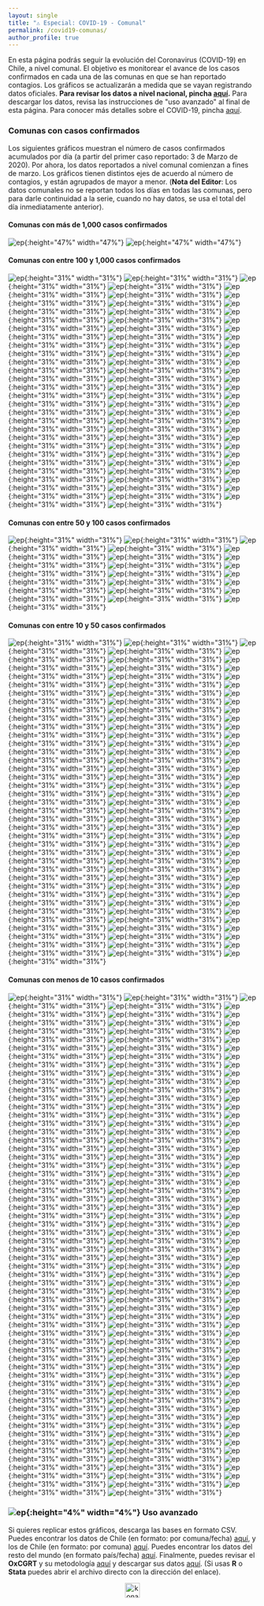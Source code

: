 ```yaml
---
layout: single
title: "⚠️ Especial: COVID-19 - Comunal"
permalink: /covid19-comunas/
author_profile: true
---
```


En esta página podrás seguir la evolución del Coronavirus (COVID-19) en Chile, a nivel comunal. El objetivo es monitorear el avance de los casos confirmados en cada una de las comunas en que se han reportado contagios. Los gráficos se actualizarán a medida que se vayan registrando datos oficiales. **Para revisar los datos a nivel nacional, pincha [aquí](https://tresquintos.cl/covid19/).** Para descargar los datos, revisa las instrucciones de "uso avanzado" al final de esta página. Para conocer más detalles sobre el COVID-19, pincha [aquí](https://www.minsal.cl/nuevo-coronavirus-2019-ncov/).


### Comunas con casos confirmados

Los siguientes gráficos muestran el número de casos confirmados acumulados por día (a partir del primer caso reportado: 3 de Marzo de 2020). Por ahora, los datos reportados a nivel comunal comienzan a fines de marzo. Los gráficos tienen distintos ejes de acuerdo al número de contagios, y están agrupados de mayor a menor. (**Nota del Editor**: Los datos comunales no se reportan todos los días en todas las comunas, pero para darle continuidad a la serie, cuando no hay datos, se usa el total del día inmediatamente anterior).


#### Comunas con más de 1,000 casos confirmados

![ep](/images/covid19/comunas/2000_Santiago.png){:height="47%" width="47%"}
![ep](/images/covid19/comunas/2000_Puente%20Alto.png){:height="47%" width="47%"}


#### Comunas con entre 100 y 1,000 casos confirmados

![ep](/images/covid19/comunas/1000_Angol.png){:height="31%" width="31%"}
![ep](/images/covid19/comunas/1000_Antofagasta.png){:height="31%" width="31%"}
![ep](/images/covid19/comunas/1000_Arica.png){:height="31%" width="31%"}
![ep](/images/covid19/comunas/1000_Buin.png){:height="31%" width="31%"}
![ep](/images/covid19/comunas/1000_Calama.png){:height="31%" width="31%"}
![ep](/images/covid19/comunas/1000_Cerrillos.png){:height="31%" width="31%"}
![ep](/images/covid19/comunas/1000_Cerro%20Navia.png){:height="31%" width="31%"}
![ep](/images/covid19/comunas/1000_Chillán.png){:height="31%" width="31%"}
![ep](/images/covid19/comunas/1000_Colina.png){:height="31%" width="31%"}
![ep](/images/covid19/comunas/1000_Concepción.png){:height="31%" width="31%"}
![ep](/images/covid19/comunas/1000_Conchalí.png){:height="31%" width="31%"}
![ep](/images/covid19/comunas/1000_El%20Bosque.png){:height="31%" width="31%"}
![ep](/images/covid19/comunas/1000_Estación%20Central.png){:height="31%" width="31%"}
![ep](/images/covid19/comunas/1000_Hualpén.png){:height="31%" width="31%"}
![ep](/images/covid19/comunas/1000_Huechuraba.png){:height="31%" width="31%"}
![ep](/images/covid19/comunas/1000_Independencia.png){:height="31%" width="31%"}
![ep](/images/covid19/comunas/1000_Iquique.png){:height="31%" width="31%"}
![ep](/images/covid19/comunas/1000_La%20Cisterna.png){:height="31%" width="31%"}
![ep](/images/covid19/comunas/1000_La%20Florida.png){:height="31%" width="31%"}
![ep](/images/covid19/comunas/1000_La%20Granja.png){:height="31%" width="31%"}
![ep](/images/covid19/comunas/1000_La%20Pintana.png){:height="31%" width="31%"}
![ep](/images/covid19/comunas/1000_La%20Reina.png){:height="31%" width="31%"}
![ep](/images/covid19/comunas/1000_Lampa.png){:height="31%" width="31%"}
![ep](/images/covid19/comunas/1000_Las%20Condes.png){:height="31%" width="31%"}
![ep](/images/covid19/comunas/1000_Lo%20Barnechea.png){:height="31%" width="31%"}
![ep](/images/covid19/comunas/1000_Lo%20Espejo.png){:height="31%" width="31%"}
![ep](/images/covid19/comunas/1000_Lo%20Prado.png){:height="31%" width="31%"}
![ep](/images/covid19/comunas/1000_Macul.png){:height="31%" width="31%"}
![ep](/images/covid19/comunas/1000_Maipú.png){:height="31%" width="31%"}
![ep](/images/covid19/comunas/1000_Mejillones.png){:height="31%" width="31%"}
![ep](/images/covid19/comunas/1000_Melipilla.png){:height="31%" width="31%"}
![ep](/images/covid19/comunas/1000_%C3%91u%C3%B1oa.png){:height="31%" width="31%"}
![ep](/images/covid19/comunas/1000_Osorno.png){:height="31%" width="31%"}
![ep](/images/covid19/comunas/1000_Padre%20Las%20Casas.png){:height="31%" width="31%"}
![ep](/images/covid19/comunas/1000_Pedro%20Aguirre%20Cerda.png){:height="31%" width="31%"}
![ep](/images/covid19/comunas/1000_Pe%C3%B1alolén.png){:height="31%" width="31%"}
![ep](/images/covid19/comunas/1000_Providencia.png){:height="31%" width="31%"}
![ep](/images/covid19/comunas/1000_Pudahuel.png){:height="31%" width="31%"}
![ep](/images/covid19/comunas/1000_Punta%20Arenas.png){:height="31%" width="31%"}
![ep](/images/covid19/comunas/1000_Quilicura.png){:height="31%" width="31%"}
![ep](/images/covid19/comunas/1000_Quinta%20Normal.png){:height="31%" width="31%"}
![ep](/images/covid19/comunas/1000_Recoleta.png){:height="31%" width="31%"}
![ep](/images/covid19/comunas/1000_Renca.png){:height="31%" width="31%"}
![ep](/images/covid19/comunas/1000_San%20Antonio.png){:height="31%" width="31%"}
![ep](/images/covid19/comunas/1000_San%20Bernardo.png){:height="31%" width="31%"}
![ep](/images/covid19/comunas/1000_San%20Joaquín.png){:height="31%" width="31%"}
![ep](/images/covid19/comunas/1000_San%20Miguel.png){:height="31%" width="31%"}
![ep](/images/covid19/comunas/1000_San%20Pedro%20de%20la%20Paz.png){:height="31%" width="31%"}
![ep](/images/covid19/comunas/1000_San%20Ramón.png){:height="31%" width="31%"}
![ep](/images/covid19/comunas/1000_Talca.png){:height="31%" width="31%"}
![ep](/images/covid19/comunas/1000_Talcahuano.png){:height="31%" width="31%"}
![ep](/images/covid19/comunas/1000_Temuco.png){:height="31%" width="31%"}
![ep](/images/covid19/comunas/1000_Valdivia.png){:height="31%" width="31%"}
![ep](/images/covid19/comunas/1000_Valparaíso.png){:height="31%" width="31%"}
![ep](/images/covid19/comunas/1000_Vi%C3%B1a%20del%20Mar.png){:height="31%" width="31%"}
![ep](/images/covid19/comunas/1000_Vitacura.png){:height="31%" width="31%"}


#### Comunas con entre 50 y 100 casos confirmados

![ep](/images/covid19/comunas/100_Bulnes.png){:height="31%" width="31%"}
![ep](/images/covid19/comunas/100_Chiguayante.png){:height="31%" width="31%"}
![ep](/images/covid19/comunas/100_Chillán%20Viejo.png){:height="31%" width="31%"}
![ep](/images/covid19/comunas/100_Copiapó.png){:height="31%" width="31%"}
![ep](/images/covid19/comunas/100_Curicó.png){:height="31%" width="31%"}
![ep](/images/covid19/comunas/100_Lautaro.png){:height="31%" width="31%"}
![ep](/images/covid19/comunas/100_María%20Elena.png){:height="31%" width="31%"}
![ep](/images/covid19/comunas/100_Quilpué.png){:height="31%" width="31%"}
![ep](/images/covid19/comunas/100_Rancagua.png){:height="31%" width="31%"}
![ep](/images/covid19/comunas/100_Padre%20Hurtado.png){:height="31%" width="31%"}
![ep](/images/covid19/comunas/100_Pe%C3%B1aflor.png){:height="31%" width="31%"}
![ep](/images/covid19/comunas/100_Pirque.png){:height="31%" width="31%"}
![ep](/images/covid19/comunas/100_Puerto%20Montt.png){:height="31%" width="31%"}
![ep](/images/covid19/comunas/100_Saavedra.png){:height="31%" width="31%"}
![ep](/images/covid19/comunas/100_Tomé.png){:height="31%" width="31%"}
![ep](/images/covid19/comunas/100_Victoria.png){:height="31%" width="31%"}
![ep](/images/covid19/comunas/100_Yungay.png){:height="31%" width="31%"}


#### Comunas con entre 10 y 50 casos confirmados

![ep](/images/covid19/comunas/50_Algarrobo.png){:height="31%" width="31%"}
![ep](/images/covid19/comunas/50_Ancud.png){:height="31%" width="31%"}
![ep](/images/covid19/comunas/50_Arauco.png){:height="31%" width="31%"}
![ep](/images/covid19/comunas/50_Cabo%20de%20Hornos.png){:height="31%" width="31%"}
![ep](/images/covid19/comunas/50_Cabrero.png){:height="31%" width="31%"}
![ep](/images/covid19/comunas/50_Calera%20de%20Tango.png){:height="31%" width="31%"}
![ep](/images/covid19/comunas/50_Calle%20Larga.png){:height="31%" width="31%"}
![ep](/images/covid19/comunas/50_Carahue.png){:height="31%" width="31%"}
![ep](/images/covid19/comunas/50_Cauquenes.png){:height="31%" width="31%"}
![ep](/images/covid19/comunas/50_Coihueco.png){:height="31%" width="31%"}
![ep](/images/covid19/comunas/50_Concón.png){:height="31%" width="31%"}
![ep](/images/covid19/comunas/50_Constitución.png){:height="31%" width="31%"}
![ep](/images/covid19/comunas/50_Coquimbo.png){:height="31%" width="31%"}
![ep](/images/covid19/comunas/50_Coronel.png){:height="31%" width="31%"}
![ep](/images/covid19/comunas/50_Curacaví.png){:height="31%" width="31%"}
![ep](/images/covid19/comunas/50_El%20Monte.png){:height="31%" width="31%"}
![ep](/images/covid19/comunas/50_El%20Tabo.png){:height="31%" width="31%"}
![ep](/images/covid19/comunas/50_El%20Quisco.png){:height="31%" width="31%"}
![ep](/images/covid19/comunas/50_Ercilla.png){:height="31%" width="31%"}
![ep](/images/covid19/comunas/50_Gorbea.png){:height="31%" width="31%"}
![ep](/images/covid19/comunas/50_Graneros.png){:height="31%" width="31%"}
![ep](/images/covid19/comunas/50_Hualqui.png){:height="31%" width="31%"}
![ep](/images/covid19/comunas/50_Illapel.png){:height="31%" width="31%"}
![ep](/images/covid19/comunas/50_Isla%20de%20Maipo.png){:height="31%" width="31%"}
![ep](/images/covid19/comunas/50_La%20Calera.png){:height="31%" width="31%"}
![ep](/images/covid19/comunas/50_La%20Serena.png){:height="31%" width="31%"}
![ep](/images/covid19/comunas/50_La%20Unión.png){:height="31%" width="31%"}
![ep](/images/covid19/comunas/50_Las%20Cabras.png){:height="31%" width="31%"}
![ep](/images/covid19/comunas/50_Limache.png){:height="31%" width="31%"}
![ep](/images/covid19/comunas/50_Linares.png){:height="31%" width="31%"}
![ep](/images/covid19/comunas/50_Loncoche.png){:height="31%" width="31%"}
![ep](/images/covid19/comunas/50_Los%20Andes.png){:height="31%" width="31%"}
![ep](/images/covid19/comunas/50_Los%20Ángeles.png){:height="31%" width="31%"}
![ep](/images/covid19/comunas/50_Machalí.png){:height="31%" width="31%"}
![ep](/images/covid19/comunas/50_Mariquina.png){:height="31%" width="31%"}
![ep](/images/covid19/comunas/50_Maule.png){:height="31%" width="31%"}
![ep](/images/covid19/comunas/50_Nacimiento.png){:height="31%" width="31%"}
![ep](/images/covid19/comunas/50_Nueva%20Imperial.png){:height="31%" width="31%"}
![ep](/images/covid19/comunas/50_Ovalle.png){:height="31%" width="31%"}
![ep](/images/covid19/comunas/50_Paine.png){:height="31%" width="31%"}
![ep](/images/covid19/comunas/50_Penco.png){:height="31%" width="31%"}
![ep](/images/covid19/comunas/50_Pica.png){:height="31%" width="31%"}
![ep](/images/covid19/comunas/50_Pinto.png){:height="31%" width="31%"}
![ep](/images/covid19/comunas/50_Pitrufquén.png){:height="31%" width="31%"}
![ep](/images/covid19/comunas/50_Pucón.png){:height="31%" width="31%"}
![ep](/images/covid19/comunas/50_Purranque.png){:height="31%" width="31%"}
![ep](/images/covid19/comunas/50_Putaendo.png){:height="31%" width="31%"}
![ep](/images/covid19/comunas/50_Quillón.png){:height="31%" width="31%"}
![ep](/images/covid19/comunas/50_Quillota.png){:height="31%" width="31%"}
![ep](/images/covid19/comunas/50_Quintero.png){:height="31%" width="31%"}
![ep](/images/covid19/comunas/50_Ránquil.png){:height="31%" width="31%"}
![ep](/images/covid19/comunas/50_Renaico.png){:height="31%" width="31%"}
![ep](/images/covid19/comunas/50_Río%20Bueno.png){:height="31%" width="31%"}
![ep](/images/covid19/comunas/50_Río%20Claro.png){:height="31%" width="31%"}
![ep](/images/covid19/comunas/50_Río%20Negro.png){:height="31%" width="31%"}
![ep](/images/covid19/comunas/50_Romeral.png){:height="31%" width="31%"}
![ep](/images/covid19/comunas/50_San%20Carlos.png){:height="31%" width="31%"}
![ep](/images/covid19/comunas/50_San%20Clemente.png){:height="31%" width="31%"}
![ep](/images/covid19/comunas/50_San%20Felipe.png){:height="31%" width="31%"}
![ep](/images/covid19/comunas/50_San%20Ignacio.png){:height="31%" width="31%"}
![ep](/images/covid19/comunas/50_San%20Javier.png){:height="31%" width="31%"}
![ep](/images/covid19/comunas/50_San%20José%20de%20Maipo.png){:height="31%" width="31%"}
![ep](/images/covid19/comunas/50_San%20Juan%20de%20la%20Costa.png){:height="31%" width="31%"}
![ep](/images/covid19/comunas/50_San%20Nicolás.png){:height="31%" width="31%"}
![ep](/images/covid19/comunas/50_San%20Pedro.png){:height="31%" width="31%"}
![ep](/images/covid19/comunas/50_San%20Vicente%20de%20Tagua%20Tagua.png){:height="31%" width="31%"}
![ep](/images/covid19/comunas/50_Santa%20María.png){:height="31%" width="31%"}
![ep](/images/covid19/comunas/50_Santo%20Domingo.png){:height="31%" width="31%"}
![ep](/images/covid19/comunas/50_Talagante.png){:height="31%" width="31%"}
![ep](/images/covid19/comunas/50_Tierra%20Amarilla.png){:height="31%" width="31%"}
![ep](/images/covid19/comunas/50_Til%20Til.png){:height="31%" width="31%"}
![ep](/images/covid19/comunas/50_Tocopilla.png){:height="31%" width="31%"}
![ep](/images/covid19/comunas/50_Vallenar.png){:height="31%" width="31%"}
![ep](/images/covid19/comunas/50_Vilcún.png){:height="31%" width="31%"}
![ep](/images/covid19/comunas/50_Villa%20Alemana.png){:height="31%" width="31%"}
![ep](/images/covid19/comunas/50_Villarrica.png){:height="31%" width="31%"}
![ep](/images/covid19/comunas/50_Yumbel.png){:height="31%" width="31%"}


#### Comunas con menos de 10 casos confirmados

![ep](/images/covid19/comunas/10_Andacollo.png){:height="31%" width="31%"}
![ep](/images/covid19/comunas/10_Aysén.png){:height="31%" width="31%"}
![ep](/images/covid19/comunas/10_Cabildo.png){:height="31%" width="31%"}
![ep](/images/covid19/comunas/10_Calbuco.png){:height="31%" width="31%"}
![ep](/images/covid19/comunas/10_Caldera.png){:height="31%" width="31%"}
![ep](/images/covid19/comunas/10_Canela.png){:height="31%" width="31%"}
![ep](/images/covid19/comunas/10_Cartagena.png){:height="31%" width="31%"}
![ep](/images/covid19/comunas/10_Casablanca.png){:height="31%" width="31%"}
![ep](/images/covid19/comunas/10_Castro.png){:height="31%" width="31%"}
![ep](/images/covid19/comunas/10_Catemu.png){:height="31%" width="31%"}
![ep](/images/covid19/comunas/10_Chaitén.png){:height="31%" width="31%"}
![ep](/images/covid19/comunas/10_Chanco.png){:height="31%" width="31%"}
![ep](/images/covid19/comunas/10_Chile%20Chico.png){:height="31%" width="31%"}
![ep](/images/covid19/comunas/10_Chimbarongo.png){:height="31%" width="31%"}
![ep](/images/covid19/comunas/10_CholChol.png){:height="31%" width="31%"}
![ep](/images/covid19/comunas/10_Coelemu.png){:height="31%" width="31%"}
![ep](/images/covid19/comunas/10_Coinco.png){:height="31%" width="31%"}
![ep](/images/covid19/comunas/10_Colbún.png){:height="31%" width="31%"}
![ep](/images/covid19/comunas/10_Collipulli.png){:height="31%" width="31%"}
![ep](/images/covid19/comunas/10_Corral.png){:height="31%" width="31%"}
![ep](/images/covid19/comunas/10_Coyhaique.png){:height="31%" width="31%"}
![ep](/images/covid19/comunas/10_Cunco.png){:height="31%" width="31%"}
![ep](/images/covid19/comunas/10_Curacautín.png){:height="31%" width="31%"}
![ep](/images/covid19/comunas/10_Curanilahue.png){:height="31%" width="31%"}
![ep](/images/covid19/comunas/10_Curarrehue.png){:height="31%" width="31%"}
![ep](/images/covid19/comunas/10_Curepto.png){:height="31%" width="31%"}
![ep](/images/covid19/comunas/10_Diego%20de%20Almagro.png){:height="31%" width="31%"}
![ep](/images/covid19/comunas/10_Do%C3%B1ihue.png){:height="31%" width="31%"}
![ep](/images/covid19/comunas/10_El%20Carmen.png){:height="31%" width="31%"}
![ep](/images/covid19/comunas/10_Florida.png){:height="31%" width="31%"}
![ep](/images/covid19/comunas/10_Freire.png){:height="31%" width="31%"}
![ep](/images/covid19/comunas/10_Freirina.png){:height="31%" width="31%"}
![ep](/images/covid19/comunas/10_Frutillar.png){:height="31%" width="31%"}
![ep](/images/covid19/comunas/10_Futrono.png){:height="31%" width="31%"}
![ep](/images/covid19/comunas/10_Galvarino.png){:height="31%" width="31%"}
![ep](/images/covid19/comunas/10_Hijuelas.png){:height="31%" width="31%"}
![ep](/images/covid19/comunas/10_Hualaihué.png){:height="31%" width="31%"}
![ep](/images/covid19/comunas/10_Huara.png){:height="31%" width="31%"}
![ep](/images/covid19/comunas/10_Huasco.png){:height="31%" width="31%"}
![ep](/images/covid19/comunas/10_Isla%20de%20Pascua.png){:height="31%" width="31%"}
![ep](/images/covid19/comunas/10_La%20Cruz.png){:height="31%" width="31%"}
![ep](/images/covid19/comunas/10_La%20Ligua.png){:height="31%" width="31%"}
![ep](/images/covid19/comunas/10_Lago%20Ranco.png){:height="31%" width="31%"}
![ep](/images/covid19/comunas/10_Lanco.png){:height="31%" width="31%"}
![ep](/images/covid19/comunas/10_Licantén.png){:height="31%" width="31%"}
![ep](/images/covid19/comunas/10_Litueche.png){:height="31%" width="31%"}
![ep](/images/covid19/comunas/10_Llaillay.png){:height="31%" width="31%"}
![ep](/images/covid19/comunas/10_Llanquihue.png){:height="31%" width="31%"}
![ep](/images/covid19/comunas/10_Longaví.png){:height="31%" width="31%"}
![ep](/images/covid19/comunas/10_Los%20Álamos.png){:height="31%" width="31%"}
![ep](/images/covid19/comunas/10_Los%20Muermos.png){:height="31%" width="31%"}
![ep](/images/covid19/comunas/10_Los%20Sauces.png){:height="31%" width="31%"}
![ep](/images/covid19/comunas/10_Los%20Vilos.png){:height="31%" width="31%"}
![ep](/images/covid19/comunas/10_Lumaco.png){:height="31%" width="31%"}
![ep](/images/covid19/comunas/10_Máfil.png){:height="31%" width="31%"}
![ep](/images/covid19/comunas/10_María%20Pinto.png){:height="31%" width="31%"}
![ep](/images/covid19/comunas/10_Maullín.png){:height="31%" width="31%"}
![ep](/images/covid19/comunas/10_Molina.png){:height="31%" width="31%"}
![ep](/images/covid19/comunas/10_Mostazal.png){:height="31%" width="31%"}
![ep](/images/covid19/comunas/10_Mulchén.png){:height="31%" width="31%"}
![ep](/images/covid19/comunas/10_Nancagua.png){:height="31%" width="31%"}
![ep](/images/covid19/comunas/10_Natales.png){:height="31%" width="31%"}
![ep](/images/covid19/comunas/10_Navidad.png){:height="31%" width="31%"}
![ep](/images/covid19/comunas/10_Negrete.png){:height="31%" width="31%"}
![ep](/images/covid19/comunas/10_Ninhue.png){:height="31%" width="31%"}
![ep](/images/covid19/comunas/10_%C3%91iquén.png){:height="31%" width="31%"}
![ep](/images/covid19/comunas/10_Olivar.png){:height="31%" width="31%"}
![ep](/images/covid19/comunas/10_Olmué.png){:height="31%" width="31%"}
![ep](/images/covid19/comunas/10_Paillaco.png){:height="31%" width="31%"}
![ep](/images/covid19/comunas/10_Papudo.png){:height="31%" width="31%"}
![ep](/images/covid19/comunas/10_Parral.png){:height="31%" width="31%"}
![ep](/images/covid19/comunas/10_Pelarco.png){:height="31%" width="31%"}
![ep](/images/covid19/comunas/10_Pelluhue.png){:height="31%" width="31%"}
![ep](/images/covid19/comunas/10_Pemuco.png){:height="31%" width="31%"}
![ep](/images/covid19/comunas/10_Pencahue.png){:height="31%" width="31%"}
![ep](/images/covid19/comunas/10_Perquenco.png){:height="31%" width="31%"}
![ep](/images/covid19/comunas/10_Petorca.png){:height="31%" width="31%"}
![ep](/images/covid19/comunas/10_Peumo.png){:height="31%" width="31%"}
![ep](/images/covid19/comunas/10_Placilla.png){:height="31%" width="31%"}
![ep](/images/covid19/comunas/10_Porvenir.png){:height="31%" width="31%"}
![ep](/images/covid19/comunas/10_Pozo%20Almonte.png){:height="31%" width="31%"}
![ep](/images/covid19/comunas/10_Primavera.png){:height="31%" width="31%"}
![ep](/images/covid19/comunas/10_Puchuncaví.png){:height="31%" width="31%"}
![ep](/images/covid19/comunas/10_Puerto%20Octay.png){:height="31%" width="31%"}
![ep](/images/covid19/comunas/10_Puerto%20Varas.png){:height="31%" width="31%"}
![ep](/images/covid19/comunas/10_Punitaqui.png){:height="31%" width="31%"}
![ep](/images/covid19/comunas/10_Purén.png){:height="31%" width="31%"}
![ep](/images/covid19/comunas/10_Puyehue.png){:height="31%" width="31%"}
![ep](/images/covid19/comunas/10_Quinchao.png){:height="31%" width="31%"}
![ep](/images/covid19/comunas/10_Quinta%20de%20Tilcoco.png){:height="31%" width="31%"}
![ep](/images/covid19/comunas/10_Quirihue.png){:height="31%" width="31%"}
![ep](/images/covid19/comunas/10_Rauco.png){:height="31%" width="31%"}
![ep](/images/covid19/comunas/10_Rengo.png){:height="31%" width="31%"}
![ep](/images/covid19/comunas/10_Requínoa.png){:height="31%" width="31%"}
![ep](/images/covid19/comunas/10_Retiro.png){:height="31%" width="31%"}
![ep](/images/covid19/comunas/10_Rinconada.png){:height="31%" width="31%"}
![ep](/images/covid19/comunas/10_Río%20Hurtado.png){:height="31%" width="31%"}
![ep](/images/covid19/comunas/10_Sagrada%20Familia.png){:height="31%" width="31%"}
![ep](/images/covid19/comunas/10_Salamanca.png){:height="31%" width="31%"}
![ep](/images/covid19/comunas/10_San%20Esteban.png){:height="31%" width="31%"}
![ep](/images/covid19/comunas/10_San%20Fabián.png){:height="31%" width="31%"}
![ep](/images/covid19/comunas/10_San%20Fernando.png){:height="31%" width="31%"}
![ep](/images/covid19/comunas/10_San%20Gregorio.png){:height="31%" width="31%"}
![ep](/images/covid19/comunas/10_San%20Pablo.png){:height="31%" width="31%"}
![ep](/images/covid19/comunas/10_San%20Pedro%20de%20Atacama.png){:height="31%" width="31%"}
![ep](/images/covid19/comunas/10_San%20Rafael.png){:height="31%" width="31%"}
![ep](/images/covid19/comunas/10_Santa%20Bárbara.png){:height="31%" width="31%"}
![ep](/images/covid19/comunas/10_Santa%20Cruz.png){:height="31%" width="31%"}
![ep](/images/covid19/comunas/10_Santa%20Juana.png){:height="31%" width="31%"}
![ep](/images/covid19/comunas/10_Taltal.png){:height="31%" width="31%"}
![ep](/images/covid19/comunas/10_Teno.png){:height="31%" width="31%"}
![ep](/images/covid19/comunas/10_Teodoro%20Schmidt.png){:height="31%" width="31%"}
![ep](/images/covid19/comunas/10_Tirúa.png){:height="31%" width="31%"}
![ep](/images/covid19/comunas/10_Toltén.png){:height="31%" width="31%"}
![ep](/images/covid19/comunas/10_Tortel.png){:height="31%" width="31%"}
![ep](/images/covid19/comunas/10_Traiguén.png){:height="31%" width="31%"}
![ep](/images/covid19/comunas/10_Tucapel.png){:height="31%" width="31%"}
![ep](/images/covid19/comunas/10_Vicu%C3%B1a.png){:height="31%" width="31%"}
![ep](/images/covid19/comunas/10_Villa%20Alegre.png){:height="31%" width="31%"}
![ep](/images/covid19/comunas/10_Yerbas%20Buenas.png){:height="31%" width="31%"}


### ![ep](/images/pc.png){:height="4%" width="4%"} Uso avanzado

Si quieres replicar estos gráficos, descarga las bases en formato CSV. Puedes encontrar los datos de Chile (en formato: por comuna/fecha) [aquí](https://raw.githubusercontent.com/tresquintos/tresquintos.github.io/master/files/covid19_chile_fechacomuna1.csv), y los de Chile (en formato: por comuna) [aquí](https://raw.githubusercontent.com/tresquintos/tresquintos.github.io/master/files/covid19_chile_fechacomuna2.csv). Puedes encontrar los datos del resto del mundo (en formato país/fecha) [aquí](https://raw.githubusercontent.com/tresquintos/tresquintos.github.io/master/files/covid19_mundo_fechapais.csv). Finalmente, puedes revisar el **OxCGRT** y su metodología [aquí](https://www.bsg.ox.ac.uk/research/research-projects/coronavirus-government-response-tracker) y descargar sus datos [aquí](https://raw.githubusercontent.com/tresquintos/tresquintos.github.io/master/files/covid19_stringency.csv). (Si usas **R** o **Stata** puedes abrir el archivo directo con la dirección del enlace).

<style>
.aligncenter {
    text-align: center;
}
</style>
<p class="aligncenter">
    <img src="/images/nes.png" width="30" height="30" alt="konami" />
</p>
<script src="/js/topsecret.js"></script>


<!-- Favicon -->
<link rel="apple-touch-icon" sizes="180x180" href="/apple-touch-icon.png">
<link rel="icon" type="image/png" sizes="32x32" href="/favicon-32x32.png">
<link rel="icon" type="image/png" sizes="16x16" href="/favicon-16x16.png">
<link rel="manifest" href="/site.webmanifest">
<link rel="mask-icon" href="/safari-pinned-tab.svg" color="#5bbad5">
<meta name="msapplication-TileColor" content="#b91d47">
<meta name="theme-color" content="#ffffff">
